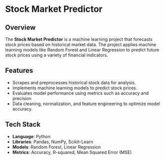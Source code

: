 # Stock Market Predictor

## Overview
The **Stock Market Predictor** is a machine learning project that forecasts stock prices based on historical market data. The project applies machine learning models like Random Forest and Linear Regression to predict future stock prices using a variety of financial indicators.

## Features
- Scrapes and preprocesses historical stock data for analysis.
- Implements machine learning models to predict stock prices.
- Evaluates model performance using metrics such as accuracy and precision
- Data cleaning, normalization, and feature engineering to optimize model accuracy.

## Tech Stack
- **Language**: Python
- **Libraries**: Pandas, NumPy, Scikit-Learn
- **Models**: Random Forest, Linear Regression
- **Metrics**: Accuracy, R-squared, Mean Squared Error (MSE)
